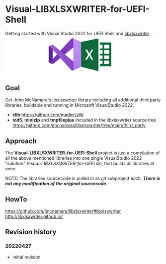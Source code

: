 # Visual-LIBXLSXWRITER-for-UEFI-Shell
Getting started with Visual Studio 2022 for UEFI Shell and [libxlsxwriter](https://github.com/jmcnamara/libxlsxwriter#libxlsxwriter)
![visualUefi](visualUefiWideXLSXWriter.png)

## Goal
Get John McNamara's  [libxlsxwriter](https://github.com/jmcnamara/libxlsxwriter#libxlsxwriter)
library including all additional third party libraries, buildable and running in Microsoft VisualStudio 2022.
* **zlib** https://github.com/madler/zlib
* **md5**, **minizip** and **tmpfileplus** included in the libxlsxwriter source tree https://github.com/jmcnamara/libxlsxwriter/tree/main/third_party

## Approach
The **Visual-LIBXLSXWRITER-for-UEFI-Shell** project is just a compilation
of all the above mentioned libraries into one single VisualStudio 2022 "solution"
*Visual-LIBXLSXWRITER-for-UEFI.sln*, that builds all libraries at once.

NOTE: The libraries sourcecode is pulled in as git subproject each.
***There is not any modification of the original sourcecode.***

## HowTo
https://github.com/jmcnamara/libxlsxwriter#libxlsxwriter
http://libxlsxwriter.github.io/

## Revision history

### 20220427
* initial revision
